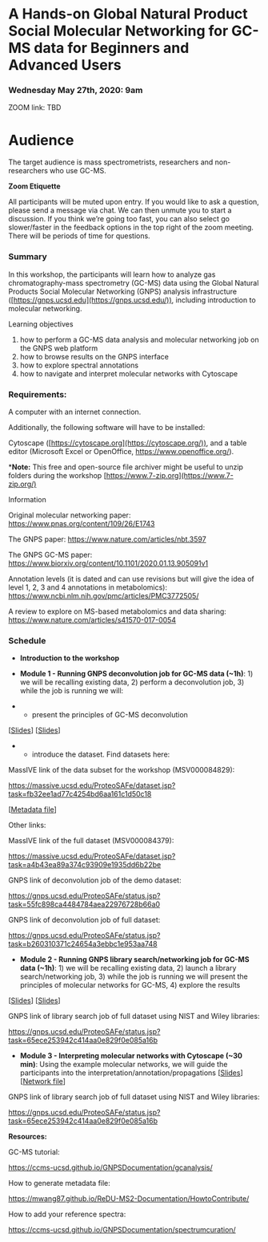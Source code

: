 # **A Hands-on Global Natural Product Social Molecular Networking for GC-MS data for Beginners and Advanced Users**



### **Wednesday May 27th, 2020: 9am** 

ZOOM link: TBD



# **Audience**

The target audience is mass spectrometrists, researchers and non-researchers who use GC-MS. 



**Zoom Etiquette**

All participants will be muted upon entry. If you would like to ask a question, please send a message via chat. We can then unmute you to start a discussion. If you think we’re going too fast, you can also select go slower/faster in the feedback options in the top right of the zoom meeting. There will be periods of time for questions.

### Summary

In this workshop, the participants will learn how to analyze gas chromatography-mass spectrometry (GC-MS) data using the Global Natural Products Social Molecular Networking (GNPS) analysis infrastructure ([https://gnps.ucsd.edu](https://gnps.ucsd.edu/)), including introduction to molecular networking.

Learning objectives

1. how to perform a GC-MS data analysis and molecular networking job on the GNPS web platform
2. how to browse results on the GNPS interface
3. how to explore spectral annotations
4. how to navigate and interpret molecular networks with Cytoscape



### Requirements:

A computer with an internet connection. 

Additionally, the following software will have to be installed: 

Cytoscape ([https://cytoscape.org](https://cytoscape.org/)), and a table editor (Microsoft Excel or OpenOffice, https://www.openoffice.org/).

***Note:** This free and open-source file archiver might be useful to unzip folders during the workshop [https://www.7-zip.org](https://www.7-zip.org/) 

 

Information

Original molecular networking paper: https://www.pnas.org/content/109/26/E1743

The GNPS paper: https://www.nature.com/articles/nbt.3597

The GNPS GC-MS paper: https://www.biorxiv.org/content/10.1101/2020.01.13.905091v1

Annotation levels (it is dated and can use revisions but will give the idea of level 1, 2, 3 and 4 annotations in metabolomics): https://www.ncbi.nlm.nih.gov/pmc/articles/PMC3772505/

A review to explore on MS-based metabolomics and data sharing: https://www.nature.com/articles/s41570-017-0054

### Schedule

- **Introduction to the workshop**

- **Module 1 - Running GNPS deconvolution job for GC-MS data (~1h)**: 1) we will be recalling existing data, 2) perform a deconvolution job, 3) while the job is running we will:

- - present the principles of GC-MS deconvolution 

[[Slides](https://drive.google.com/file/d/1SysXLh8pj27WZLcMlAk_W4cvii03cOb7/view?usp=sharing)] [[Slides](https://drive.google.com/file/d/1YUwGgpTLtgO3UoduyGNMsBRDbZGHNk4G/view?usp=sharing)]

- - introduce the dataset. Find datasets here: 

MassIVE link of the data subset for the workshop (MSV000084829):

https://massive.ucsd.edu/ProteoSAFe/dataset.jsp?task=fb32ee1ad77c4254bd6aa161c1d50c18

[[Metadata file](https://drive.google.com/file/d/1eDPyY7-xvN49GlK43GjwfnbFND0xglj8/view?usp=sharing)]

Other links:

MassIVE link of the full dataset (MSV000084379):

https://massive.ucsd.edu/ProteoSAFe/dataset.jsp?task=a4b43ea89a374c93909e1935dd6b22be

GNPS link of deconvolution job of the demo dataset: 

https://gnps.ucsd.edu/ProteoSAFe/status.jsp?task=55fc898ca4484784aea22976728b66a0 

GNPS link of deconvolution job of full dataset: 

https://gnps.ucsd.edu/ProteoSAFe/status.jsp?task=b260310371c24654a3ebbc1e953aa748 

- **Module 2 - Running GNPS library search/networking job for GC-MS data (~1h)**: 1) we will be recalling existing data, 2) launch a library search/networking job, 3) while the job is running we will present the principles of molecular networks for GC-MS, 4) explore the results 

[[Slides](https://drive.google.com/file/d/12vHOmBYdt5v_8OixeRaUVBZ3EL8Wkhye/view?usp=sharing)] [[Slides](https://drive.google.com/file/d/13dPHKmCryf_65FeCrouGZrfU-sFKjGjM/view?usp=sharing)]

GNPS link of library search job of full dataset using NIST and Wiley libraries:

https://gnps.ucsd.edu/ProteoSAFe/status.jsp?task=65ece253942c414aa0e829f0e085a16b 

- **Module 3 - Interpreting molecular networks with Cytoscape (~30 min)**: Using the example molecular networks, we will guide the participants into the interpretation/annotation/propagations [[Slides](https://drive.google.com/file/d/1WyuXI65WiRgMxGQR6wca3S7B1YhoO26A/view?usp=sharing)] [[Network file](https://drive.google.com/file/d/1shedeNRpRt0wzozF1bb1qVfBxdUoDGmX/view?usp=sharing)]

GNPS link of library search job of full dataset using NIST and Wiley libraries:

https://gnps.ucsd.edu/ProteoSAFe/status.jsp?task=65ece253942c414aa0e829f0e085a16b 



**Resources:**

GC-MS tutorial:

https://ccms-ucsd.github.io/GNPSDocumentation/gcanalysis/

How to generate metadata file:

https://mwang87.github.io/ReDU-MS2-Documentation/HowtoContribute/

How to add your reference spectra:

https://ccms-ucsd.github.io/GNPSDocumentation/spectrumcuration/